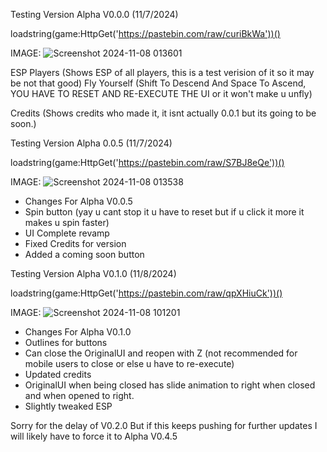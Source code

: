 Testing Version Alpha V0.0.0 (11/7/2024)

loadstring(game:HttpGet('https://pastebin.com/raw/curiBkWa'))()

IMAGE: ![Screenshot 2024-11-08 013601](https://github.com/user-attachments/assets/74d3458e-b9d9-4b6d-815c-9ecf8f4bfa2a)


ESP Players (Shows ESP of all players, this is a test verision of it so it may be not that good)
Fly Yourself (Shift To Descend And Space To Ascend, YOU HAVE TO RESET AND RE-EXECUTE THE UI or it won't make u unfly)

Credits (Shows credits who made it, it isnt actually 0.0.1 but its going to be soon.)

Testing Version Alpha 0.0.5 (11/7/2024)

loadstring(game:HttpGet('https://pastebin.com/raw/S7BJ8eQe'))()

IMAGE: ![Screenshot 2024-11-08 013538](https://github.com/user-attachments/assets/3b29e154-b59c-48ea-82bf-cfaade4824cd)


- Changes For Alpha V0.0.5
- Spin button (yay u cant stop it u have to reset but if u click it more it makes u spin faster)
- UI Complete revamp
- Fixed Credits for version
- Added a coming soon button

Testing Version Alpha V0.1.0 (11/8/2024)

loadstring(game:HttpGet('https://pastebin.com/raw/qpXHiuCk'))()

IMAGE: ![Screenshot 2024-11-08 101201](https://github.com/user-attachments/assets/580f195e-6a15-4252-8440-33e109bc308f)

- Changes For Alpha V0.1.0
- Outlines for buttons
- Can close the OriginalUI and reopen with Z (not recommended for mobile users to close or else u have to re-execute)
- Updated credits
- OriginalUI when being closed has slide animation to right when closed and when opened to right.
- Slightly tweaked ESP


Sorry for the delay of V0.2.0 But if this keeps pushing for further updates I will likely have to force it to Alpha V0.4.5
